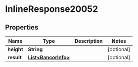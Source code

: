 
# InlineResponse20052

## Properties
Name | Type | Description | Notes
------------ | ------------- | ------------- | -------------
**height** | **String** |  |  [optional]
**result** | [**List&lt;BancorInfo&gt;**](BancorInfo.md) |  |  [optional]



